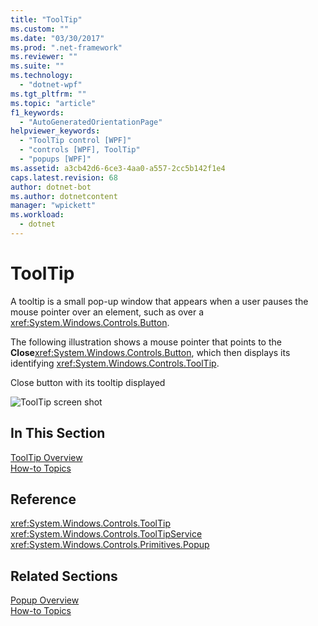 ```yaml
---
title: "ToolTip"
ms.custom: ""
ms.date: "03/30/2017"
ms.prod: ".net-framework"
ms.reviewer: ""
ms.suite: ""
ms.technology: 
  - "dotnet-wpf"
ms.tgt_pltfrm: ""
ms.topic: "article"
f1_keywords: 
  - "AutoGeneratedOrientationPage"
helpviewer_keywords: 
  - "ToolTip control [WPF]"
  - "controls [WPF], ToolTip"
  - "popups [WPF]"
ms.assetid: a3cb42d6-6ce3-4aa0-a557-2cc5b142f1e4
caps.latest.revision: 68
author: dotnet-bot
ms.author: dotnetcontent
manager: "wpickett"
ms.workload: 
  - dotnet
---
```

# ToolTip
A tooltip is a small pop-up window that appears when a user pauses the mouse pointer over an element, such as over a <xref:System.Windows.Controls.Button>.  
  
 The following illustration shows a mouse pointer that points to the **Close**<xref:System.Windows.Controls.Button>, which then displays its identifying <xref:System.Windows.Controls.ToolTip>.  
  
 Close button with its tooltip displayed  
  
 ![ToolTip screen shot](../../../../docs/framework/wpf/controls/media/ss-ctl-tooltip.png "SS_CTL_tooltip")  
  
## In This Section  
 [ToolTip Overview](../../../../docs/framework/wpf/controls/tooltip-overview.md)  
  [How-to Topics](../../../../docs/framework/wpf/controls/tooltip-how-to-topics.md)  
  
## Reference  
 <xref:System.Windows.Controls.ToolTip>  
  <xref:System.Windows.Controls.ToolTipService>  
  <xref:System.Windows.Controls.Primitives.Popup>  
  
## Related Sections  
 [Popup Overview](../../../../docs/framework/wpf/controls/popup-overview.md)  
  [How-to Topics](../../../../docs/framework/wpf/controls/popup-how-to-topics.md)
